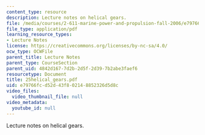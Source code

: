 ```yaml
---
content_type: resource
description: Lecture notes on helical gears.
file: /media/courses/2-611-marine-power-and-propulsion-fall-2006/e79766fcd52d43f802148852326d5d8c_25helical_gears.pdf
file_type: application/pdf
learning_resource_types:
- Lecture Notes
license: https://creativecommons.org/licenses/by-nc-sa/4.0/
ocw_type: OCWFile
parent_title: Lecture Notes
parent_type: CourseSection
parent_uid: 4842d167-7d2b-2d5f-2d39-7b2abe3faef6
resourcetype: Document
title: 25helical_gears.pdf
uid: e79766fc-d52d-43f8-0214-8852326d5d8c
video_files:
  video_thumbnail_file: null
video_metadata:
  youtube_id: null
---
```

Lecture notes on helical gears.